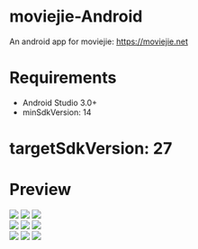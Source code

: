 # moviejie-Android

An android app for moviejie: https://moviejie.net

# Requirements

* Android Studio 3.0+
* minSdkVersion: 14
# targetSdkVersion: 27

# Preview

![](http://oo8lgm5bz.bkt.clouddn.com/2018-06-12-moviejie-android-preview-00.png?imageView2/2/w/288)
![](http://oo8lgm5bz.bkt.clouddn.com/2018-06-12-moviejie-android-preview-01.png?imageView2/2/w/288)
![](http://oo8lgm5bz.bkt.clouddn.com/2018-06-12-moviejie-android-preview-02.png?imageView2/2/w/288)
<br/>
![](http://oo8lgm5bz.bkt.clouddn.com/2018-06-12-moviejie-android-preview-03.png?imageView2/2/w/288)
![](http://oo8lgm5bz.bkt.clouddn.com/2018-06-12-moviejie-android-preview-04.png?imageView2/2/w/288)
![](http://oo8lgm5bz.bkt.clouddn.com/2018-06-12-moviejie-android-preview-05.png?imageView2/2/w/288)
<br/>
![](http://oo8lgm5bz.bkt.clouddn.com/2018-06-12-moviejie-android-preview-06.png?imageView2/2/w/288)
![](http://oo8lgm5bz.bkt.clouddn.com/2018-06-12-moviejie-android-preview-07.png?imageView2/2/w/288)
![](http://oo8lgm5bz.bkt.clouddn.com/2018-06-12-moviejie-android-preview-08.png?imageView2/2/w/288)
